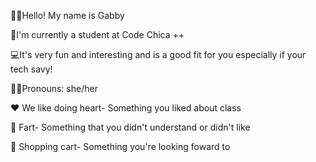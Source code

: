 🖐🏻Hello! My name is Gabby

💼I'm currently a student at Code Chica ++ 

💻It's very fun and interesting and is a good fit for you especially if your tech savy! 

👧🏻Pronouns: she/her

 ❤ We like doing heart- Something you liked about class
 
 💨 Fart-  Something that you didn't understand or didn't like
 
🛒 Shopping cart- Something you're looking foward to
